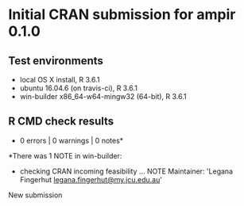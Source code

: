 # Initial **CRAN** submission for ampir 0.1.0

## Test environments

* local OS X install, R 3.6.1
* ubuntu 16.04.6 (on travis-ci), R 3.6.1 
* win-builder x86_64-w64-mingw32 (64-bit), R 3.6.1


## R CMD check results
* 0 errors | 0 warnings | 0 notes*

\*There was 1 NOTE in win-builder:

* checking CRAN incoming feasibility ... NOTE
Maintainer: 'Legana Fingerhut <legana.fingerhut@my.jcu.edu.au>'

New submission

